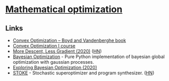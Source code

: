 # [Mathematical optimization](https://en.wikipedia.org/wiki/Convex_optimization)

## Links

- [Convex Optimization – Boyd and Vandenberghe book](http://stanford.edu/~boyd/cvxbook/)
- [Convex Optimization I course](http://web.stanford.edu/class/ee364a/)
- [More Descent, Less Gradient (2020)](https://koaning.io/posts/more-descent-less-gradient/) ([HN](https://news.ycombinator.com/item?id=23004026))
- [Bayesian Optimization](https://github.com/fmfn/BayesianOptimization) - Pure Python implementation of bayesian global optimization with gaussian processes.
- [Exploring Bayesian Optimization (2020)](https://distill.pub/2020/bayesian-optimization/)
- [STOKE](http://stoke.stanford.edu/) - Stochastic superoptimizer and program synthesizer. ([HN](https://news.ycombinator.com/item?id=23331674))
